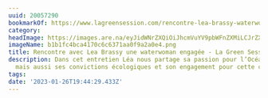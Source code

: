 ```yaml
---
uuid: 20057290
bookmarkOf: https://www.lagreensession.com/rencontre-lea-brassy-waterwoman-engagee/
category: 
headImage: https://images.are.na/eyJidWNrZXQiOiJhcmVuYV9pbWFnZXMiLCJrZXkiOiIyMDA1NzI5MC9vcmlnaW5hbF9iMWIxZmM0YmNhNDE3MGM2YzYzNzFhYTBmOWEyYTBlNC5wbmciLCJlZGl0cyI6eyJyZXNpemUiOnsid2lkdGgiOjEyMDAsImhlaWdodCI6MTIwMCwiZml0IjoiaW5zaWRlIiwid2l0aG91dEVubGFyZ2VtZW50Ijp0cnVlfSwid2VicCI6eyJxdWFsaXR5Ijo5MH0sImpwZWciOnsicXVhbGl0eSI6OTB9LCJyb3RhdGUiOm51bGx9fQ==?bc=0
imageName: b1b1fc4bca4170c6c6371aa0f9a2a0e4.png
title: Rencontre avec Lea Brassy une waterwoman engagée - La Green Session
description: Dans cet entretien Léa nous partage sa passion pour l’Océan, la glisse
  mais aussi ses convictions écologiques et son engagement pour cette cause
tags: 
date: '2023-01-26T19:44:29.433Z'
---
```

